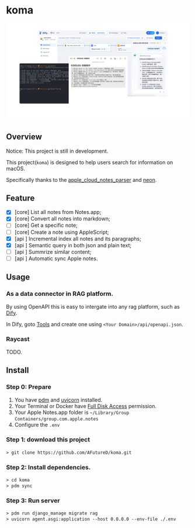 # koma

![exmaple](.github/example.png)

## Overview

Notice: This project is still in development.

This project(`koma`) is designed to help users search for information on macOS.

Specifically thanks to the [apple_cloud_notes_parser](https://github.com/threeplanetssoftware/apple_cloud_notes_parser) and [neon](https://neon.tech).


## Feature

- [x] [core] List all notes from Notes.app;
- [x] [core] Convert all notes into markdown;
- [ ] [core] Get a specific note;
- [ ] [core] Create a note using AppleScript;
- [x] [api ] Incremental index all notes and its paragraphs;
- [x] [api ] Semantic query in both json and plain text;
- [ ] [api ] Summrize similar content;
- [ ] [api ] Automatic sync Apple notes.

## Usage 

### As a data connector in RAG platform.

By using OpenAPI this is easy to intergate into any rag platform, such as [Dify](https://dify.ai).

In Dify, goto [Tools](https://cloud.dify.ai/tools?category=api) and create one using `<Your Domain>/api/openapi.json`.

### Raycast

TODO.

## Install

### Step 0: Prepare

1. You have [pdm](https://pdm-project.org/en/stable/) and [uvicorn](https://www.uvicorn.org) installed.
2. Your Terminal or Docker have [Full Disk Access](https://www.perplexity.ai/search/How-to-enable-mOAW4vpVRlmeMvtg6EjnNw) permission.
3. Your Apple Notes.app folder is `~/Library/Group Containers/group.com.apple.notes`
4. Configure the `.env`

### Step 1: download this project

```
> git clone https://github.com/AFutureD/koma.git
```

### Step 2: Install dependencies.

```
> cd koma
> pdm sync
```

### Step 3: Run server

```
> pdm run django_manage migrate rag
> uvicorn agent.asgi:application --host 0.0.0.0 --env-file ./.env
```




